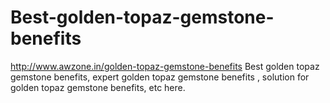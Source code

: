 # Best-golden-topaz-gemstone-benefits
http://www.awzone.in/golden-topaz-gemstone-benefits Best golden topaz gemstone benefits, expert golden topaz gemstone benefits , solution for golden topaz gemstone benefits, etc here.
